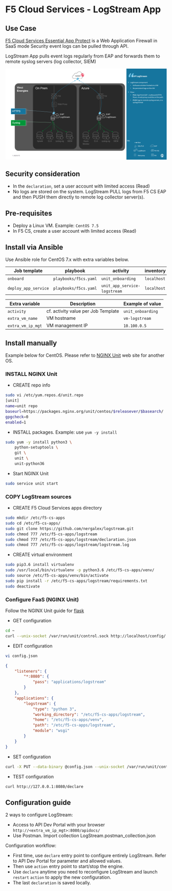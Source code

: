 # F5 Cloud Services - LogStream App
## Use Case
[F5 Cloud Services Essential App Protect](https://clouddocs.f5.com/cloud-services/latest/f5-cloud-services-Essential.App.Protect-About.html) is a Web Application Firewall in SaaS mode
Security event logs can be pulled through API.

LogStream App pulls event logs regularly from EAP and forwards them to remote syslog servers (log collector, SIEM)

![alt text][logstream_schema]

[logstream_schema]: https://github.com/nergalex/logstream/blob/master/image/EAP_LogStream.png "logstream_schema"

## Security consideration
* In the `declaration`, set a user account with limited access (Read)
* No logs are stored on the system. LogStream PULL logs from F5 CS EAP and then PUSH them directly to remote log collector server(s).

## Pre-requisites
* Deploy a Linux VM. Example: `CentOS 7.5`
* In F5 CS, create a user account with limited access (Read)

## Install via Ansible
Use Ansible role for CentOS 7.x with extra variables below.

| Job template  | playbook      | activity      | inventory     | limit         | credential   |
| ------------- | ------------- | ------------- | ------------- | ------------- |------------- |
| `onboard`  | `playbooks/f5cs.yaml`    | `unit_onboarding`    | `localhost`  | `localhost` | `my_vm_credential` |
| `deploy_app_service`  | `playbooks/f5cs.yaml`    | `unit_app_service-logstream`    | `localhost`  | `localhost` | `my_vm_credential` |

| Extra variable| Description | Example of value      |
| ------------- | ------------- | ------------- |
| `activity` | cf. activity value per Job Template | `unit_onboarding` |
| `extra_vm_name` | VM hostname | `vm-logstream` |
| `extra_vm_ip_mgt` | VM management IP | `10.100.0.5` |

## Install manually
Example below for CentOS.
Please refer to [NGINX Unit](https://unit.nginx.org/installation/#centos) web site for another OS.

### INSTALL NGINX Unit
* CREATE repo info
```bash
sudo vi /etc/yum.repos.d/unit.repo
[unit]
name=unit repo
baseurl=https://packages.nginx.org/unit/centos/$releasever/$basearch/
gpgcheck=0
enabled=1
```
* INSTALL packages. Example: use `yum -y install`
```bash
sudo yum -y install python3 \
    python-setuptools \
    git \
    unit \
    unit-python36
```
* Start NGINX Unit
```bash
sudo service unit start
```

### COPY LogStream sources
* CREATE F5 Cloud Services apps directory
```bash
sudo mkdir /etc/f5-cs-apps
sudo cd /etc/f5-cs-apps/
sudo git clone https://github.com/nergalex/logstream.git
sudo chmod 777 /etc/f5-cs-apps/logstream
sudo chmod 777 /etc/f5-cs-apps/logstream/declaration.json
sudo chmod 777 /etc/f5-cs-apps/logstream/logstream.log
```
* CREATE virtual environment
```bash
sudo pip3.6 install virtualenv
sudo /usr/local/bin/virtualenv -p python3.6 /etc/f5-cs-apps/venv/
sudo source /etc/f5-cs-apps/venv/bin/activate
sudo pip install -r /etc/f5-cs-apps/logstream/requirements.txt
sudo deactivate
```

### Configure FaaS (NGINX Unit)
Follow the NGINX Unit guide for [flask](https://unit.nginx.org/howto/flask/)
* GET configuration
```bash
cd ~
curl --unix-socket /var/run/unit/control.sock http://localhost/config/ > config.json
```
* EDIT configuration
```bash
vi config.json
```
```json
{
    "listeners": {
        "*:8080": {
            "pass": "applications/logstream"
        }
    },
    "applications": {
        "logstream": {
            "type": "python 3",
            "working_directory": "/etc/f5-cs-apps/logstream",
            "home": "/etc/f5-cs-apps/venv",
            "path": "/etc/f5-cs-apps/logstream",
            "module": "wsgi"
        }
    }
}
```
* SET configuration
```bash
curl -X PUT --data-binary @config.json --unix-socket /var/run/unit/control.sock http://localhost/config
```
* TEST configuration
```bash
curl http://127.0.0.1:8080/declare
```

## Configuration guide
2 ways to configure LogStream:
* Access to API Dev Portal with your browser `http://<extra_vm_ip_mgt>:8080/apidocs/`
* Use Postman. Import collection LogStream.postman_collection.json

Configuration workflow:
* First time, use `declare` entry point to configure entirely LogStream. Refer to API Dev Portal for parameter and allowed values.
* Then use `action` entry point to start/stop the engine.
* Use `declare` anytime you need to reconfigure LogStream and launch `restart` `action` to apply the new configuration.
* The last `declaration` is saved locally.

